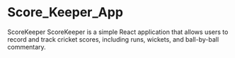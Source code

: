 # Score_Keeper_App
ScoreKeeper ScoreKeeper is a simple React application that allows users to record and track cricket scores, including runs, wickets, and ball-by-ball commentary.
